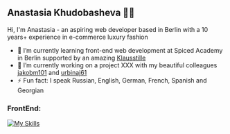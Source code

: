 ## Anastasia Khudobasheva 🌚💫

Hi, I'm Anastasia - an aspiring web developer based in Berlin with a 10 years+ experience in e-commerce luxury fashion

- 🌱 I’m currently learning front-end web development at Spiced Academy in Berlin supported by an amazing [Klausstille](https://github.com/Klausstille)
- 🔭 I’m currently working on a project XXX with my beautiful colleagues [jakobm101](https://github.com/jakobm101) and [urbinaj61](https://github.com/urbinaj61)
- ⚡ Fun fact: I speak Russian, English, German, French, Spanish and Georgian


### FrontEnd:
[![My Skills](https://skillicons.dev/icons?i=java,react,nodejs&theme=light)](https://skillicons.dev)
